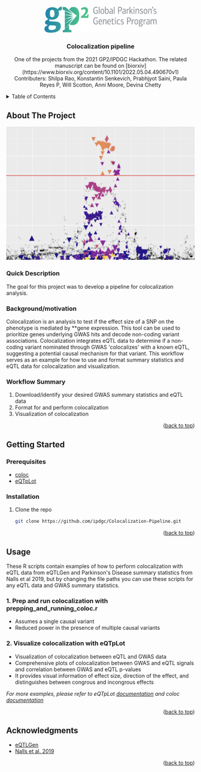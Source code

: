 <!-- PROJECT LOGO -->
<br />
<div align="center">
  <a href="https://github.com/github_username/repo_name">
    <img src="images/GP2_logo.png" alt="Logo" width="300" height="70">
  </a>

<h3 align="center">Colocalization pipeline</h3>

  <p align="center">
    One of the projects from the 2021 GP2/IPDGC Hackathon. The related manuscript can be found on [biorxiv](https://www.biorxiv.org/content/10.1101/2022.05.04.490670v1) 
    <br />
    Contributers: Shilpa Rao, Konstantin Senkevich, Prabhjyot Saini, Paula Reyes P, Will Scotton, Anni Moore, Devina Chetty
    <br />
  </p>
</div>



<!-- TABLE OF CONTENTS -->
<details>
  <summary>Table of Contents</summary>
  <ol>
    <li>
      <a href="#about-the-project">About The Project</a>
      <ul>
        <li><a href="#quick-description">Quick Description</a></li>
        <li><a href="#background/motivation">Background/motivation</a></li>
        <li><a href="#workflow-summary">Workflow Summary</a></li>
      </ul>
    </li>
    <li>
      <a href="#getting-started">Getting Started</a>
      <ul>
        <li><a href="#prerequisites">Prerequisites</a></li>
        <li><a href="#installation">Installation</a></li>
      </ul>
    </li>
    <li><a href="#usage">Usage</a></li>
    <li><a href="#acknowledgments">Acknowledgments</a></li>
  </ol>
</details>



<!-- ABOUT THE PROJECT -->
## About The Project

![Project Screen Shot][project-screenshot]

### Quick Description

The goal for this project was to develop a pipeline for colocalization analysis.

### Background/motivation

Colocalization is an analysis to test if the effect size of a SNP on the phenotype is mediated by **gene expression. This tool can be used to prioritize genes underlying GWAS hits and decode non-coding variant associations. Colocalization integrates eQTL data to determine if a non-coding variant nominated through GWAS 'colocalizes' with a known eQTL, suggesting a potential causal mechanism for that variant. This workflow serves as an example for how to use and format summary statistics and eQTL data for colocalization and visualization.     

### Workflow Summary

1. Download/identify your desired GWAS summary statistics and eQTL data
2. Format for and perform colocalization
3. Visualization of colocalization

<p align="right">(<a href="#readme-top">back to top</a>)</p>

<!-- GETTING STARTED -->
## Getting Started

### Prerequisites

* [coloc](https://cran.r-project.org/web/packages/coloc/index.html) 
* [eQTpLot](https://biodatamining.biomedcentral.com/articles/10.1186/s13040-021-00267-6)

### Installation

1. Clone the repo
   ```sh
   git clone https://github.com/ipdgc/Colocalization-Pipeline.git
   ```

<p align="right">(<a href="#readme-top">back to top</a>)</p>


<!-- USAGE EXAMPLES -->
## Usage

These R scripts contain examples of how to perform colocalization with eQTL data from eQTLGen and Parkinson's Disease summary statistics from Nalls et al 2019, but by changing the file paths you can use these scripts for any eQTL data and GWAS summary statistics.

### 1. Prep and run colocalization with prepping_and_running_coloc.r  
* Assumes a single causal variant  
* Reduced power in the presence of multiple causal variants    
### 2. Visualize colocalization with eQTpLot
* Visualization of colocalization between eQTL and GWAS data  
* Comprehensive plots of colocalization between GWAS and eQTL signals and correlation between GWAS and eQTL p-values
* It provides visual information of effect size, direction of the effect, and distinguishes between congrous and incongrous effects

_For more examples, please refer to eQTpLot [documentation](https://biodatamining.biomedcentral.com/articles/10.1186/s13040-021-00267-6) and coloc  [documentation](https://github.com/chr1swallace/coloc)_

<p align="right">(<a href="#readme-top">back to top</a>)</p>


<!-- ACKNOWLEDGMENTS -->
## Acknowledgments

* [eQTLGen](https://www.eqtlgen.org/)
* [Nalls et al. 2019](https://pubmed.ncbi.nlm.nih.gov/31701892/)

<p align="right">(<a href="#readme-top">back to top</a>)</p>


<!-- MARKDOWN LINKS & IMAGES -->
<!-- https://www.markdownguide.org/basic-syntax/#reference-style-links -->
[project-screenshot]: images/project_screenshot.png
